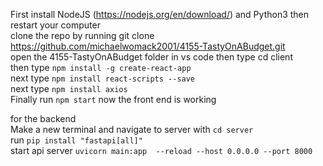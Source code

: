 First install NodeJS (https://nodejs.org/en/download/) and Python3 then restart your computer  
clone the repo by running git clone https://github.com/michaelwomack2001/4155-TastyOnABudget.git  
open the 4155-TastyOnABudget folder in vs code then type cd client  
then type ```npm install -g create-react-app```  
next type ```npm install react-scripts --save```  
next type ```npm install axios```  
Finally run ```npm start``` now the front end is working  
  
for the backend  
Make a new terminal and navigate to server with ```cd server```  
run ```pip install "fastapi[all]"```  
start api server ```uvicorn main:app  --reload --host 0.0.0.0 --port 8000```  
